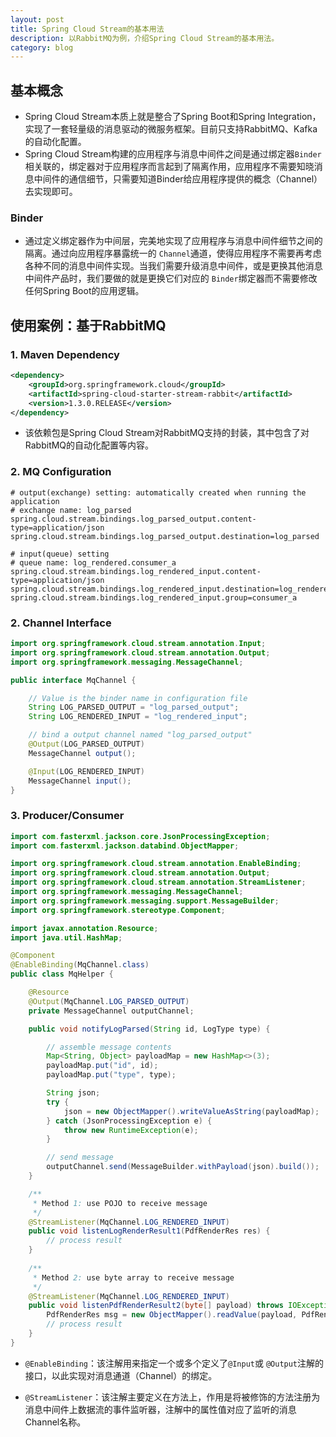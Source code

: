 ```yaml
---
layout: post
title: Spring Cloud Stream的基本用法
description: 以RabbitMQ为例，介绍Spring Cloud Stream的基本用法。
category: blog
---
```


## 基本概念

- Spring Cloud Stream本质上就是整合了Spring Boot和Spring Integration，实现了一套轻量级的消息驱动的微服务框架。目前只支持RabbitMQ、Kafka的自动化配置。
- Spring Cloud Stream构建的应用程序与消息中间件之间是通过绑定器`Binder`相关联的，绑定器对于应用程序而言起到了隔离作用，应用程序不需要知晓消息中间件的通信细节，只需要知道Binder给应用程序提供的概念（Channel）去实现即可。

### Binder

- 通过定义绑定器作为中间层，完美地实现了应用程序与消息中间件细节之间的隔离。通过向应用程序暴露统一的 `Channel`通道，使得应用程序不需要再考虑各种不同的消息中间件实现。当我们需要升级消息中间件，或是更换其他消息中间件产品时，我们要做的就是更换它们对应的 `Binder`绑定器而不需要修改任何Spring Boot的应用逻辑。



## 使用案例：基于RabbitMQ

### 1. Maven Dependency

```xml
<dependency>
    <groupId>org.springframework.cloud</groupId>
    <artifactId>spring-cloud-starter-stream-rabbit</artifactId>
    <version>1.3.0.RELEASE</version>
</dependency>
```

- 该依赖包是Spring Cloud Stream对RabbitMQ支持的封装，其中包含了对RabbitMQ的自动化配置等内容。

### 2. MQ Configuration

```properties
# output(exchange) setting: automatically created when running the application
# exchange name: log_parsed
spring.cloud.stream.bindings.log_parsed_output.content-type=application/json
spring.cloud.stream.bindings.log_parsed_output.destination=log_parsed

# input(queue) setting
# queue name: log_rendered.consumer_a
spring.cloud.stream.bindings.log_rendered_input.content-type=application/json
spring.cloud.stream.bindings.log_rendered_input.destination=log_rendered
spring.cloud.stream.bindings.log_rendered_input.group=consumer_a
```

### 2. Channel Interface

```java
import org.springframework.cloud.stream.annotation.Input;
import org.springframework.cloud.stream.annotation.Output;
import org.springframework.messaging.MessageChannel;

public interface MqChannel {

    // Value is the binder name in configuration file
    String LOG_PARSED_OUTPUT = "log_parsed_output";
    String LOG_RENDERED_INPUT = "log_rendered_input";

    // bind a output channel named "log_parsed_output"
    @Output(LOG_PARSED_OUTPUT)
    MessageChannel output();

    @Input(LOG_RENDERED_INPUT)
    MessageChannel input();
}
```

### 3. Producer/Consumer

```java
import com.fasterxml.jackson.core.JsonProcessingException;
import com.fasterxml.jackson.databind.ObjectMapper;

import org.springframework.cloud.stream.annotation.EnableBinding;
import org.springframework.cloud.stream.annotation.Output;
import org.springframework.cloud.stream.annotation.StreamListener;
import org.springframework.messaging.MessageChannel;
import org.springframework.messaging.support.MessageBuilder;
import org.springframework.stereotype.Component;

import javax.annotation.Resource;
import java.util.HashMap;

@Component
@EnableBinding(MqChannel.class)
public class MqHelper {

    @Resource
    @Output(MqChannel.LOG_PARSED_OUTPUT)
    private MessageChannel outputChannel;

    public void notifyLogParsed(String id, LogType type) {

        // assemble message contents
        Map<String, Object> payloadMap = new HashMap<>(3);
        payloadMap.put("id", id);
        payloadMap.put("type", type);

        String json;
        try {
            json = new ObjectMapper().writeValueAsString(payloadMap);
        } catch (JsonProcessingException e) {
            throw new RuntimeException(e);
        }

        // send message
        outputChannel.send(MessageBuilder.withPayload(json).build());
    }

    /**
     * Method 1: use POJO to receive message 
     */
    @StreamListener(MqChannel.LOG_RENDERED_INPUT)
    public void listenLogRenderResult1(PdfRenderRes res) {
        // process result
    }
    
    /**
     * Method 2: use byte array to receive message 
     */
    @StreamListener(MqChannel.LOG_RENDERED_INPUT)
    public void listenPdfRenderResult2(byte[] payload) throws IOException {
        PdfRenderRes msg = new ObjectMapper().readValue(payload, PdfRenderRes.class);
        // process result
    }
}
```

- `@EnableBinding`：该注解用来指定一个或多个定义了`@Input`或 `@Output`注解的接口，以此实现对消息通道（Channel）的绑定。

- `@StreamListener`：该注解主要定义在方法上，作用是将被修饰的方法注册为消息中间件上数据流的事件监听器，注解中的属性值对应了监听的消息Channel名称。
